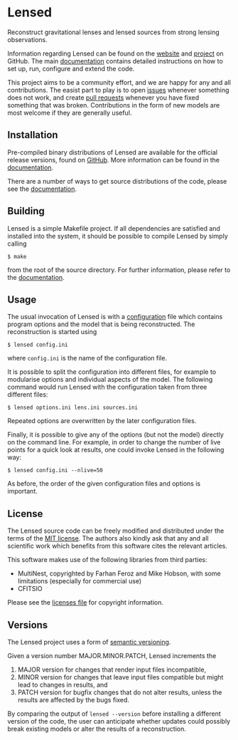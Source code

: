 Lensed
======

Reconstruct gravitational lenses and lensed sources from strong lensing
observations.

Information regarding Lensed can be found on the [website] and [project] on
GitHub. The main [documentation] contains detailed instructions on how to set
up, run, configure and extend the code.

This project aims to be a community effort, and we are happy for any and all
contributions. The easist part to play is to open [issues] whenever something
does not work, and create [pull requests] whenever you have fixed something
that was broken. Contributions in the form of new models are most welcome if
they are generally useful.


Installation
------------

Pre-compiled binary distributions of Lensed are available for the official
release versions, found on [GitHub](https://github.com/glenco/lensed/releases).
More information can be found in the [documentation](docs/releases.md).

There are a number of ways to get source distributions of the code, please see
the [documentation](docs/building.md).


Building
--------

Lensed is a simple Makefile project. If all dependencies are satisfied and
installed into the system, it should be possible to compile Lensed by simply
calling

    $ make

from the root of the source directory. For further information, please refer to
the [documentation](docs/building.md).


Usage
-----

The usual invocation of Lensed is with a [configuration](docs/configuration.md)
file which contains program options and the model that is being reconstructed.
The reconstruction is started using

    $ lensed config.ini

where `config.ini` is the name of the configuration file.

It is possible to split the configuration into different files, for example to
modularise options and individual aspects of the model. The following command
would run Lensed with the configuration taken from three different files:

    $ lensed options.ini lens.ini sources.ini

Repeated options are overwritten by the later configuration files.

Finally, it is possible to give any of the options (but not the model) directly
on the command line. For example, in order to change the number of live points
for a quick look at results, one could invoke Lensed in the following way:

    $ lensed config.ini --nlive=50

As before, the order of the given configuration files and options is important.


License
-------

The Lensed source code can be freely modified and distributed under the terms
of the [MIT license](LICENSE.txt). The authors also kindly ask that any and all
scientific work which benefits from this software cites the relevant articles.

This software makes use of the following libraries from third parties:

-   MultiNest, copyrighted by Farhan Feroz and Mike Hobson, with some
    limitations (especially for commercial use)
-   CFITSIO

Please see the [licenses file](docs/licenses.md) for copyright information.


Versions
--------

The Lensed project uses a form of [semantic versioning](http://semver.org).

Given a version number MAJOR.MINOR.PATCH, Lensed increments the

1.  MAJOR version for changes that render input files incompatible,
2.  MINOR version for changes that leave input files compatible but might
    lead to changes in results, and
3.  PATCH version for bugfix changes that do not alter results, unless the
    results are affected by the bugs fixed.

By comparing the output of `lensed --version` before installing a different
version of the code, the user can anticipate whether updates could possibly
break existing models or alter the results of a reconstruction.


[website]: http://glenco.github.io/lensed/
[project]: https://github.com/glenco/lensed
[documentation]: http://lensed.readthedocs.org
[issues]: https://github.com/glenco/lensed/issues
[pull requests]: https://github.com/glenco/lensed/pulls
